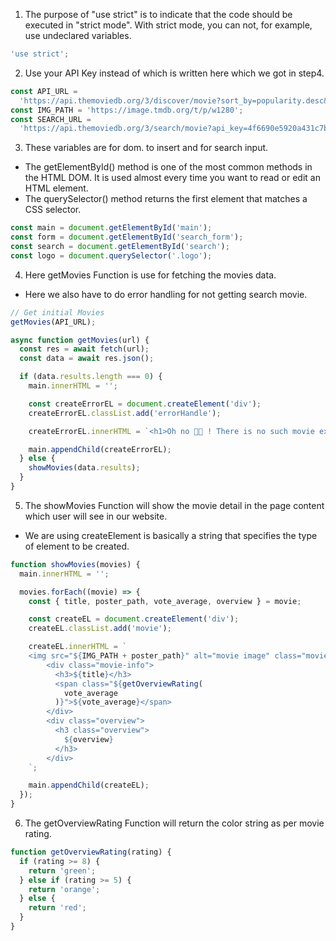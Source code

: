 1. The purpose of "use strict" is to indicate that the code should be executed in "strict mode".
   With strict mode, you can not, for example, use undeclared variables.

```js
'use strict';
```

2. Use your API Key instead of which is written here which we got in step4.

```js
const API_URL =
  'https://api.themoviedb.org/3/discover/movie?sort_by=popularity.desc&api_key=4f6690e5920a43000b65b9bf0b5869bf&page=1';
const IMG_PATH = 'https://image.tmdb.org/t/p/w1280';
const SEARCH_URL =
  'https://api.themoviedb.org/3/search/movie?api_key=4f6690e5920a431c7b65b9bf0b5869bf&query="';
```

3. These variables are for dom. to insert and for search input.

- The getElementById() method is one of the most common methods in the HTML DOM. It is used almost every time you want to read or edit an HTML element.
- The querySelector() method returns the first element that matches a CSS selector.

```js
const main = document.getElementById('main');
const form = document.getElementById('search_form');
const search = document.getElementById('search');
const logo = document.querySelector('.logo');
```

4. Here getMovies Function is use for fetching the movies data.

- Here we also have to do error handling for not getting search movie.

```js
// Get initial Movies
getMovies(API_URL);

async function getMovies(url) {
  const res = await fetch(url);
  const data = await res.json();

  if (data.results.length === 0) {
    main.innerHTML = '';

    const createErrorEL = document.createElement('div');
    createErrorEL.classList.add('errorHandle');

    createErrorEL.innerHTML = `<h1>Oh no 🙅🏻 ! There is no such movie exists </h1>`;

    main.appendChild(createErrorEL);
  } else {
    showMovies(data.results);
  }
}
```

5. The showMovies Function will show the movie detail in the page content which user will see in our website.

- We are using createElement is basically a string that specifies the type of element to be created.

```js
function showMovies(movies) {
  main.innerHTML = '';

  movies.forEach((movie) => {
    const { title, poster_path, vote_average, overview } = movie;

    const createEL = document.createElement('div');
    createEL.classList.add('movie');

    createEL.innerHTML = `
    <img src="${IMG_PATH + poster_path}" alt="movie image" class="movie-img" />
        <div class="movie-info">
          <h3>${title}</h3>
          <span class="${getOverviewRating(
            vote_average
          )}">${vote_average}</span>
        </div>
        <div class="overview">
          <h3 class="overview">
            ${overview}
          </h3>
        </div>
    `;

    main.appendChild(createEL);
  });
}
```

6. The getOverviewRating Function will return the color string as per movie rating.

```js
function getOverviewRating(rating) {
  if (rating >= 8) {
    return 'green';
  } else if (rating >= 5) {
    return 'orange';
  } else {
    return 'red';
  }
}
```
